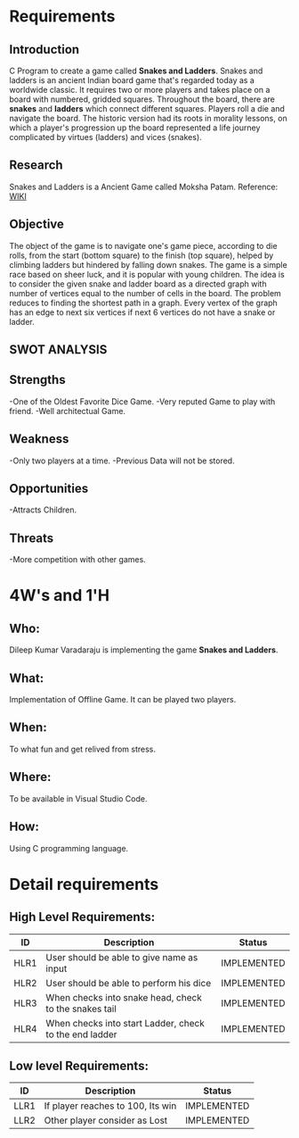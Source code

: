 # Requirements

## Introduction
C Program to create a game called **Snakes and Ladders**. Snakes and ladders is an ancient Indian board game that's regarded today as a worldwide classic. It requires two or more players and takes place on a board with numbered, gridded squares. Throughout the board, there are **snakes** and **ladders** which connect different squares. Players roll a die and navigate the board. The historic version had its roots in morality lessons, on which a player's progression up the board represented a life journey complicated by virtues (ladders) and vices (snakes).

## Research
Snakes and Ladders is a Ancient Game called Moksha Patam. 
Reference: [WIKI](https://en.wikipedia.org/wiki/Snakes_and_ladders)

## Objective
The object of the game is to navigate one's game piece, according to die rolls, from the start (bottom square) to the finish (top square), helped by climbing ladders but hindered by falling down snakes. The game is a simple race based on sheer luck, and it is popular with young children. The idea is to consider the given snake and ladder board as a directed graph with number of vertices equal to the number of cells in the board. The problem reduces to finding the shortest path in a graph. Every vertex of the graph has an edge to next six vertices if next 6 vertices do not have a snake or ladder.

## SWOT ANALYSIS

## Strengths 
-One of the Oldest Favorite Dice Game.
-Very reputed Game to play with friend.
-Well architectual Game.

## Weakness
-Only two players at a time.
-Previous Data will not be stored.

## Opportunities
-Attracts Children.

## Threats
-More competition with other games.

# 4W's and 1'H

## Who:
Dileep Kumar Varadaraju is implementing the game **Snakes and Ladders**.

## What:
Implementation of Offline Game. It can be played two players.

## When:
To what fun and get relived from stress. 

## Where:
To be available in Visual Studio Code.

## How:
Using C programming language.

# Detail requirements
## High Level Requirements:
| ID | Description | Status | 
| ----- | ----- | ------- |
| HLR1 | User should be able to give name as input  | IMPLEMENTED | 
| HLR2 | User should be able to perform his dice  |  IMPLEMENTED  |
| HLR3 | When checks into snake head, check to the snakes tail | IMPLEMENTED  |
| HLR4 | When checks into start Ladder, check to the end ladder | IMPLEMENTED  |

## Low level Requirements:
| ID | Description | Status | 
| ----- | ----- | ------- |
| LLR1 | If player reaches to 100, Its win   | IMPLEMENTED | 
| LLR2 | Other player consider as Lost  |  IMPLEMENTED  |
